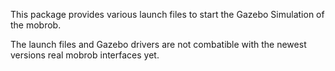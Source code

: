 This package provides various launch files to start the Gazebo Simulation of the mobrob.

The launch files and Gazebo drivers are not combatible with the newest versions real mobrob interfaces yet.

